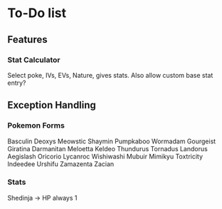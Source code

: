 # To-Do list

## Features
### Stat Calculator
Select poke, IVs, EVs, Nature, gives stats.
Also allow custom base stat entry?

## Exception Handling

### Pokemon Forms
Basculin
Deoxys
Meowstic
Shaymin
Pumpkaboo
Wormadam
Gourgeist
Giratina
Darmanitan
Meloetta
Keldeo
Thundurus
Tornadus
Landorus
Aegislash
Oricorio
Lycanroc
Wishiwashi
Mubuir
Mimikyu
Toxtricity
Indeedee
Urshifu
Zamazenta
Zacian

### Stats
Shedinja -> HP always 1